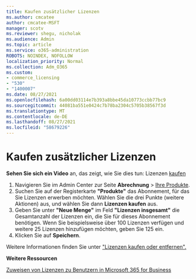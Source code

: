```yaml
---
title: Kaufen zusätzlicher Lizenzen
ms.author: cmcatee
author: cmcatee-MSFT
manager: scotv
ms.reviewer: shegu, nicholak
ms.audience: Admin
ms.topic: article
ms.service: o365-administration
ROBOTS: NOINDEX, NOFOLLOW
localization_priority: Normal
ms.collection: Adm_O365
ms.custom:
- commerce_licensing
- "530"
- "1400007"
ms.date: 08/27/2021
ms.openlocfilehash: 6a00dd03114e7b393a8bbe45da10773ccbb77bc9
ms.sourcegitcommit: 44081ba551e0424c7b78ba2304c5705b38567f3d
ms.translationtype: MT
ms.contentlocale: de-DE
ms.lasthandoff: 08/27/2021
ms.locfileid: "58679226"
---
```

# <a name="buy-additional-licenses"></a>Kaufen zusätzlicher Lizenzen

**Sehen Sie sich ein Video** an, das zeigt, wie Sie dies tun: Lizenzen [kaufen](https://go.microsoft.com/fwlink/p/?linkid=2154857)

1. Navigieren Sie im Admin Center zur Seite **Abrechnung** > [Ihre Produkte](https://go.microsoft.com/fwlink/p/?linkid=842054).
2. Suchen Sie auf der Registerkarte **"Produkte"** das Abonnement, für das Sie Lizenzen erwerben möchten. Wählen Sie die drei Punkte (weitere Aktionen) aus, und wählen Sie dann **Lizenzen kaufen** aus.
3. Geben Sie unter **"Neue Menge"** im Feld **"Lizenzen insgesamt"** die Gesamtanzahl der Lizenzen ein, die Sie für dieses Abonnement benötigen. Wenn Sie beispielsweise über 100 Lizenzen verfügen und weitere 25 Lizenzen hinzufügen möchten, geben Sie 125 ein.
4. Klicken Sie auf **Speichern**.

Weitere Informationen finden Sie unter ["Lizenzen kaufen oder entfernen".](https://docs.microsoft.com/microsoft-365/commerce/licenses/buy-licenses)

**Weitere Ressourcen**

[Zuweisen von Lizenzen zu Benutzern in Microsoft 365 for Business](https://docs.microsoft.com/microsoft-365/admin/manage/assign-licenses-to-users)